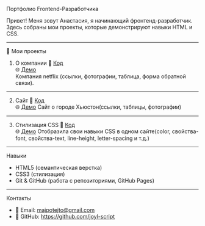 Портфолио Frontend-Разработчика

Привет! Меня зовут Анастасия, я начинающий фронтенд-разработчик.  
Здесь собраны мои проекты, которые демонстрируют навыки HTML и CSS.  

---

🚀 Мои проекты

 1. О компании
📂 [Код](https://github.com/joyl-script/my-eighth-project)  
🌐 [Демо](https://joyl-script.github.io/my-eighth-project/)  
Компания netflix (ссылки, фотографии, таблица, форма обратной связи).

---

 2. Сайт
📂 [Код](https://github.com/joyl-script/my-ninth-project)  
🌐 [Демо](https://joyl-script.github.io/my-ninth-project/)
Сайт о городе Хьюстон(ссылки, таблицы, фотографии)

---

 3. Стилизация CSS
📂 [Код](https://github.com/joyl-script/my-tenth-project)  
🌐 [Демо](https://joyl-script.github.io/my-tenth-project/)
Отобразила свои навыки CSS в одном сайте(color, свойства-font, свойства-text, line-height,  letter-spacing и т.д.)


---

  Навыки
- HTML5 (семантическая верстка)  
- CSS3 (стилизация)  
- Git & GitHub (работа с репозиториями, GitHub Pages)  

---

  Контакты
- 📧 Email: majpotejto@gmail.com   
- 🐙 GitHub: https://github.com/joyl-script
